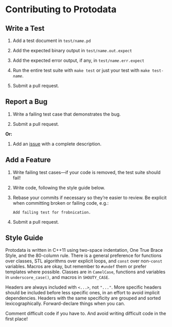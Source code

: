 # Contributing to Protodata

## Write a Test

 1. Add a test document in
    <code>test/<var>name</var>.pd</code>

 2. Add the expected binary output in
    <code>test/<var>name</var>.out.expect</code>

 3. Add the expected error output, if any, in
    <code>test/<var>name</var>.err.expect</code>

 4. Run the entire test suite with `make test` or just your
    test with <code>make test-<var>name</var></code>.

 5. Submit a pull request.

## Report a Bug

 1. Write a failing test case that demonstrates the bug.

 2. Submit a pull request.

**Or:**

 1. Add an [issue][1] with a complete description.

## Add a Feature

 1. Write failing test cases—if your code is removed, the
    test suite should fail!

 2. Write code, following the style guide below.

 3. Rebase your commits if necessary so they’re easier to
    review. Be explicit when committing broken or failing
    code, e.g.:

    ```
    Add failing test for frobnication.
    ```

 4. Submit a pull request.

## Style Guide

Protodata is written in C++11 using two-space indentation,
One True Brace Style, and the 80-column rule. There is a
general preference for functions over classes, STL
algorithms over explicit loops, and `const` over non-`const`
variables. Macros are okay, but remember to `#undef` them or
prefer templates where possible. Classes are in `CamelCase`,
functions and variables in `underscore_case()`, and macros
in `SHOUTY_CASE`.

Headers are always included with `<...>`, not `"..."`. More
specific headers should be included before less specific
ones, in an effort to avoid implicit dependencies. Headers
with the same specificity are grouped and sorted
lexicographically. Forward-declare things when you can.

Comment difficult code if you have to. And avoid writing
difficult code in the first place!

[1]: https://github.com/evincarofautumn/protodata/issues
